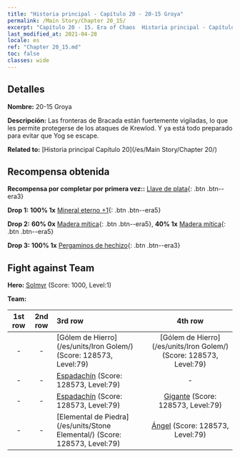 ```yaml
---
title: "Historia principal - Capítulo 20 - 20-15 Groya"
permalink: /Main Story/Chapter 20_15/
excerpt: "Capítulo 20 - 15. Era of Chaos  Historia principal - Capítulo 20_15. 20-15 Groya"
last_modified_at: 2021-04-28
locale: es
ref: "Chapter 20_15.md"
toc: false
classes: wide
---
```


## Detalles

 **Nombre:** 20-15 Groya

 **Descripción:** Las fronteras de Bracada están fuertemente vigiladas, lo que les permite protegerse de los ataques de Krewlod. Y ya está todo preparado para evitar que Yog se escape.

 **Related to:** [Historia principal Capítulo 20](/es/Main Story/Chapter 20/)

## Recompensa obtenida

 **Recompensa por completar por primera vez::** [Llave de plata](/ItemsES/con_693/){: .btn .btn--era3}

 **Drop 1:** **100% 1x** [Mineral eterno +1](/ItemsES/mat_68/){: .btn .btn--era5}

 **Drop 2:** **60% 0x** [Madera mítica](/ItemsES/mat_62/){: .btn .btn--era5}, **40% 1x** [Madera mítica](/ItemsES/mat_62/){: .btn .btn--era5}

 **Drop 3:** **100% 1x** [Pergaminos de hechizo](/ItemsES/con_694/){: .btn .btn--era3}


## Fight against Team
 **Hero:** [Solmyr](/es/heroes/Solmyr/) (Score: 1000, Level:1)

 **Team:**


  | 1st row | 2nd row | 3rd row | 4th row |
  |:----:|:----:|:----|:----:|
  | - | - | [Gólem de Hierro](/es/units/Iron Golem/) (Score: 128573, Level:79)  | [Gólem de Hierro](/es/units/Iron Golem/) (Score: 128573, Level:79)  |
  | - | - | [Espadachín](/es/units/Swordsman/) (Score: 128573, Level:79)  | - |
  | - | - | [Espadachín](/es/units/Swordsman/) (Score: 128573, Level:79)  | [Gigante](/es/units/Giant/) (Score: 128573, Level:79)  |
  | - | - | [Elemental de Piedra](/es/units/Stone Elemental/) (Score: 128573, Level:79)  | [Ángel](/es/units/Angel/) (Score: 128573, Level:79)  |


